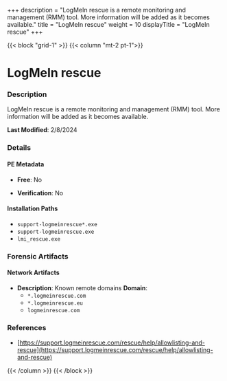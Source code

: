 +++
description = "LogMeIn rescue is a remote monitoring and management (RMM) tool. More information will be added as it becomes available."
title = "LogMeIn rescue"
weight = 10
displayTitle = "LogMeIn rescue"
+++


{{< block "grid-1" >}}
{{< column "mt-2 pt-1">}}

# LogMeIn rescue


### Description

LogMeIn rescue is a remote monitoring and management (RMM) tool. More information will be added as it becomes available.



**Last Modified**: 2/8/2024

### Details


#### PE Metadata


- **Free**: No

- **Verification**: No




#### Installation Paths
- `support-logmeinrescue*.exe`
- `support-logmeinrescue.exe`
- `lmi_rescue.exe`

### Forensic Artifacts




#### Network Artifacts

- **Description**: Known remote domains
  **Domain**:
    - `*.logmeinrescue.com`
    - `*.logmeinrescue.eu`
    - `logmeinrescue.com`





### References
- [https://support.logmeinrescue.com/rescue/help/allowlisting-and-rescue](https://support.logmeinrescue.com/rescue/help/allowlisting-and-rescue)



{{< /column >}}
{{< /block >}}

